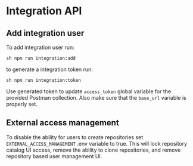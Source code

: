 # Integration API

## Add integration user

To add integration user run:

```sh npm run integration:add```

to generate a integration token run:

```sh npm run integration:token```

Use generated token to update `access_token` global variable for the provided
Postman collection. Also make sure that the `base_url` variable is properly set.

## External access management

To disable the ability for users to create repositories set 
`EXTERNAL_ACCESS_MANAGEMENT` .env variable to true. This will lock
repository catalog UI access, remove the ability to clone repositories, and
remove repository based user management UI.
